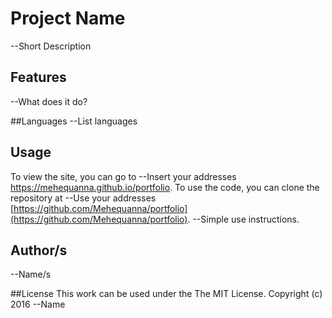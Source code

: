 # Project Name
--Short Description

## Features
--What does it do?

##Languages
--List languages

## Usage
To view the site, you can go to --Insert your addresses https://mehequanna.github.io/portfolio.
To use the code, you can clone the repository at --Use your addresses [https://github.com/Mehequanna/portfolio](https://github.com/Mehequanna/portfolio).
--Simple use instructions.

## Author/s
--Name/s

##License
This work can be used under the The MIT License.
Copyright (c) 2016 --Name
